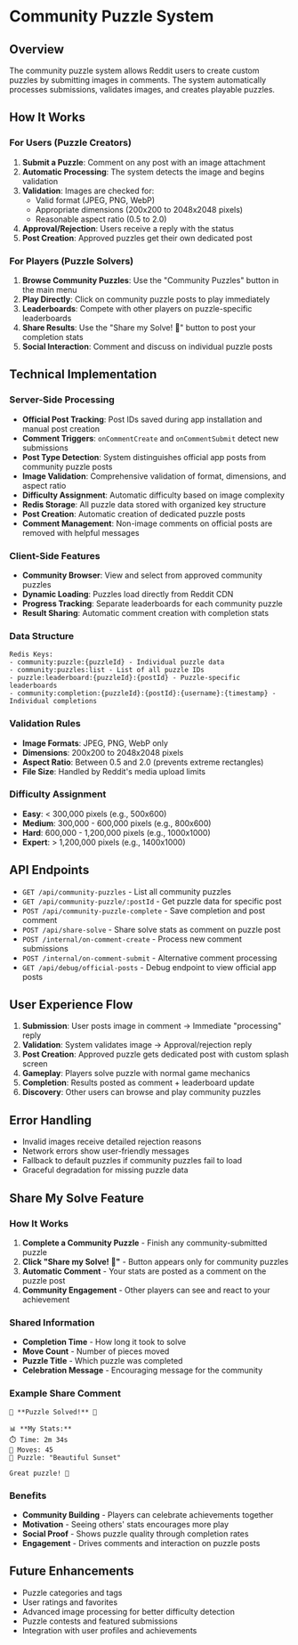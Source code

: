 # Community Puzzle System

## Overview

The community puzzle system allows Reddit users to create custom puzzles by submitting images in comments. The system automatically processes submissions, validates images, and creates playable puzzles.

## How It Works

### For Users (Puzzle Creators)

1. **Submit a Puzzle**: Comment on any post with an image attachment
2. **Automatic Processing**: The system detects the image and begins validation
3. **Validation**: Images are checked for:
   - Valid format (JPEG, PNG, WebP)
   - Appropriate dimensions (200x200 to 2048x2048 pixels)
   - Reasonable aspect ratio (0.5 to 2.0)
4. **Approval/Rejection**: Users receive a reply with the status
5. **Post Creation**: Approved puzzles get their own dedicated post

### For Players (Puzzle Solvers)

1. **Browse Community Puzzles**: Use the "Community Puzzles" button in the main menu
2. **Play Directly**: Click on community puzzle posts to play immediately
3. **Leaderboards**: Compete with other players on puzzle-specific leaderboards
4. **Share Results**: Use the "Share my Solve! 🎉" button to post your completion stats
5. **Social Interaction**: Comment and discuss on individual puzzle posts

## Technical Implementation

### Server-Side Processing

- **Official Post Tracking**: Post IDs saved during app installation and manual post creation
- **Comment Triggers**: `onCommentCreate` and `onCommentSubmit` detect new submissions
- **Post Type Detection**: System distinguishes official app posts from community puzzle posts
- **Image Validation**: Comprehensive validation of format, dimensions, and aspect ratio
- **Difficulty Assignment**: Automatic difficulty based on image complexity
- **Redis Storage**: All puzzle data stored with organized key structure
- **Post Creation**: Automatic creation of dedicated puzzle posts
- **Comment Management**: Non-image comments on official posts are removed with helpful messages

### Client-Side Features

- **Community Browser**: View and select from approved community puzzles
- **Dynamic Loading**: Puzzles load directly from Reddit CDN
- **Progress Tracking**: Separate leaderboards for each community puzzle
- **Result Sharing**: Automatic comment creation with completion stats

### Data Structure

```
Redis Keys:
- community:puzzle:{puzzleId} - Individual puzzle data
- community:puzzles:list - List of all puzzle IDs
- puzzle:leaderboard:{puzzleId}:{postId} - Puzzle-specific leaderboards
- community:completion:{puzzleId}:{postId}:{username}:{timestamp} - Individual completions
```

### Validation Rules

- **Image Formats**: JPEG, PNG, WebP only
- **Dimensions**: 200x200 to 2048x2048 pixels
- **Aspect Ratio**: Between 0.5 and 2.0 (prevents extreme rectangles)
- **File Size**: Handled by Reddit's media upload limits

### Difficulty Assignment

- **Easy**: < 300,000 pixels (e.g., 500x600)
- **Medium**: 300,000 - 600,000 pixels (e.g., 800x600)
- **Hard**: 600,000 - 1,200,000 pixels (e.g., 1000x1000)
- **Expert**: > 1,200,000 pixels (e.g., 1400x1000)

## API Endpoints

- `GET /api/community-puzzles` - List all community puzzles
- `GET /api/community-puzzle/:postId` - Get puzzle data for specific post
- `POST /api/community-puzzle-complete` - Save completion and post comment
- `POST /api/share-solve` - Share solve stats as comment on puzzle post
- `POST /internal/on-comment-create` - Process new comment submissions
- `POST /internal/on-comment-submit` - Alternative comment processing
- `GET /api/debug/official-posts` - Debug endpoint to view official app posts

## User Experience Flow

1. **Submission**: User posts image in comment → Immediate "processing" reply
2. **Validation**: System validates image → Approval/rejection reply
3. **Post Creation**: Approved puzzle gets dedicated post with custom splash screen
4. **Gameplay**: Players solve puzzle with normal game mechanics
5. **Completion**: Results posted as comment + leaderboard update
6. **Discovery**: Other users can browse and play community puzzles

## Error Handling

- Invalid images receive detailed rejection reasons
- Network errors show user-friendly messages
- Fallback to default puzzles if community puzzles fail to load
- Graceful degradation for missing puzzle data

## Share My Solve Feature

### How It Works
1. **Complete a Community Puzzle** - Finish any community-submitted puzzle
2. **Click "Share my Solve! 🎉"** - Button appears only for community puzzles
3. **Automatic Comment** - Your stats are posted as a comment on the puzzle post
4. **Community Engagement** - Other players can see and react to your achievement

### Shared Information
- **Completion Time** - How long it took to solve
- **Move Count** - Number of pieces moved
- **Puzzle Title** - Which puzzle was completed
- **Celebration Message** - Encouraging message for the community

### Example Share Comment
```
🧩 **Puzzle Solved!** 🎉

📊 **My Stats:**
⏱️ Time: 2m 34s
🔄 Moves: 45
🎯 Puzzle: "Beautiful Sunset"

Great puzzle! 👏
```

### Benefits
- **Community Building** - Players can celebrate achievements together
- **Motivation** - Seeing others' stats encourages more play
- **Social Proof** - Shows puzzle quality through completion rates
- **Engagement** - Drives comments and interaction on puzzle posts

## Future Enhancements

- Puzzle categories and tags
- User ratings and favorites
- Advanced image processing for better difficulty detection
- Puzzle contests and featured submissions
- Integration with user profiles and achievements

